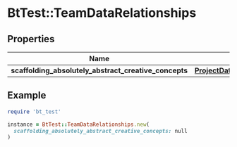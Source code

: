 # BtTest::TeamDataRelationships

## Properties

| Name | Type | Description | Notes |
| ---- | ---- | ----------- | ----- |
| **scaffolding_absolutely_abstract_creative_concepts** | [**ProjectDataRelationshipsTags**](ProjectDataRelationshipsTags.md) |  | [optional] |

## Example

```ruby
require 'bt_test'

instance = BtTest::TeamDataRelationships.new(
  scaffolding_absolutely_abstract_creative_concepts: null
)
```

